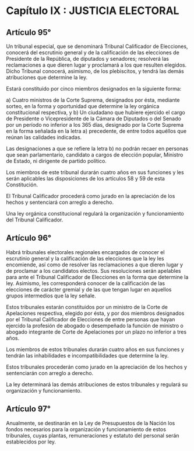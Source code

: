 # Capítulo IX : JUSTICIA ELECTORAL

## Artículo 95°

Un tribunal especial, que se denominará Tribunal Calificador de
Elecciones, conocerá del escrutinio general y de la calificación de las
elecciones de Presidente de la República, de diputados y senadores;
resolverá las reclamaciones a que dieren lugar y proclamará a los que
resulten elegidos. Dicho Tribunal conocerá, asimismo, de los
plebiscitos, y tendrá las demás atribuciones que determine la ley.

Estará constituido por cinco miembros designados en la siguiente forma:

a)  Cuatro ministros de la Corte Suprema, designados por ésta, mediante
    sorteo, en la forma y oportunidad que determine la ley orgánica
    constitucional respectiva, y
b)  Un ciudadano que hubiere ejercido el cargo de Presidente o
    Vicepresidente de la Cámara de Diputados o del Senado por un período
    no inferior a los 365 días, designado por la Corte Suprema en la
    forma señalada en la letra a) precedente, de entre todos aquéllos
    que reúnan las calidades indicadas.

Las designaciones a que se refiere la letra b) no podrán recaer en
personas que sean parlamentario, candidato a cargos de elección popular,
Ministro de Estado, ni dirigente de partido político.

Los miembros de este tribunal durarán cuatro años en sus funciones y les
serán aplicables las disposiciones de los artículos 58 y 59 de esta
Constitución.

El Tribunal Calificador procederá como jurado en la apreciación de los
hechos y sentenciará con arreglo a derecho.

Una ley orgánica constitucional regulará la organización y
funcionamiento del Tribunal Calificador.

## Artículo 96°

Habrá tribunales electorales regionales encargados de conocer el
escrutinio general y la calificación de las elecciones que la ley les
encomiende, así como de resolver las reclamaciones a que dieren lugar y
de proclamar a los candidatos electos. Sus resoluciones serán apelables
para ante el Tribunal Calificador de Elecciones en la forma que
determine la ley. Asimismo, les corresponderá conocer de la calificación
de las elecciones de carácter gremial y de las que tengan lugar en
aquellos grupos intermedios que la ley señale.

Estos tribunales estarán constituidos por un ministro de la Corte de
Apelaciones respectiva, elegido por ésta, y por dos miembros designados
por el Tribunal Calificador de Elecciones de entre personas que hayan
ejercido la profesión de abogado o desempeñado la función de ministro o
abogado integrante de Corte de Apelaciones por un plazo no inferior a
tres años.

Los miembros de estos tribunales durarán cuatro años en sus funciones y
tendrán las inhabilidades e incompatibilidades que determine la ley.

Estos tribunales procederán como jurado en la apreciación de los hechos
y sentenciarán con arreglo a derecho.

La ley determinará las demás atribuciones de estos tribunales y regulará
su organización y funcionamiento.

## Artículo 97°

Anualmente, se destinarán en la Ley de Presupuestos de la Nación los
fondos necesarios para la organización y funcionamiento de estos
tribunales, cuyas plantas, remuneraciones y estatuto del personal serán
establecidos por ley.

